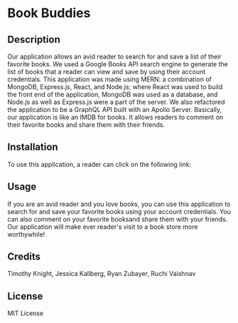 # Book Buddies

## Description

Our application allows an avid reader to search for and save a list of their favorite books.  We used a Google Books API search engine to generate the list of books that a reader can view and save by using their account credentials.  This application was made using MERN: a combination of MongoDB, Express.js, React, and Node.js; where React was used to build the front end of the application, MongoDB was used as a database, and Node.js as well as Express.js were a part of the server.  We also refactored the application to be a GraphQL API built with an Apollo Server.  Basically, our application is like an IMDB for books.  It allows readers to comment on their favorite books and share them with their friends.

## Installation

To use this application, a reader can click on the following link:

## Usage

If you are an avid reader and you love books, you can use this application to search for and save your favorite books using your account credentials.  You can also comment on your favorite booksand share them with your friends.  Our application will make ever reader's visit to a book store more worthywhile!

## Credits

Timothy Knight, Jessica Kallberg, Ryan Zubayer, Ruchi Vaishnav

## License

MIT License
